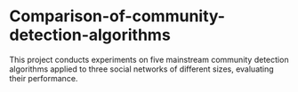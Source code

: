 # Comparison-of-community-detection-algorithms
This project conducts experiments on five mainstream community detection algorithms applied to three social networks of different sizes, evaluating their performance.
